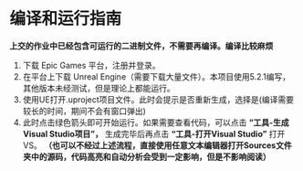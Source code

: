 # 编译和运行指南

__上交的作业中已经包含可运行的二进制文件，不需要再编译。编译比较麻烦__  
1. 下载 Epic Games 平台，注册并登录。
2. 在平台上下载 Unreal Engine（需要下载大量文件）。本项目使用5.2.1编写，其他版本未经测试，但是理论上都能运行。  
3. 使用UE打开.uproject项目文件。此时会提示是否重新生成，选择是(编译需要较长的时间，期间不会有窗口弹出)  
4. 此时点击绿色箭头即可开始运行。如果需要查看代码，可以点击 __“工具-生成Visual Studio项目”，__ 生成完毕后再点击 __“工具-打开Visual Studio”__ 打开VS。 __（也可以不经过上述流程，直接使用任意文本编辑器打开Sources文件夹中的源码，代码高亮和自动分析会受到一定影响，但是不影响阅读）__